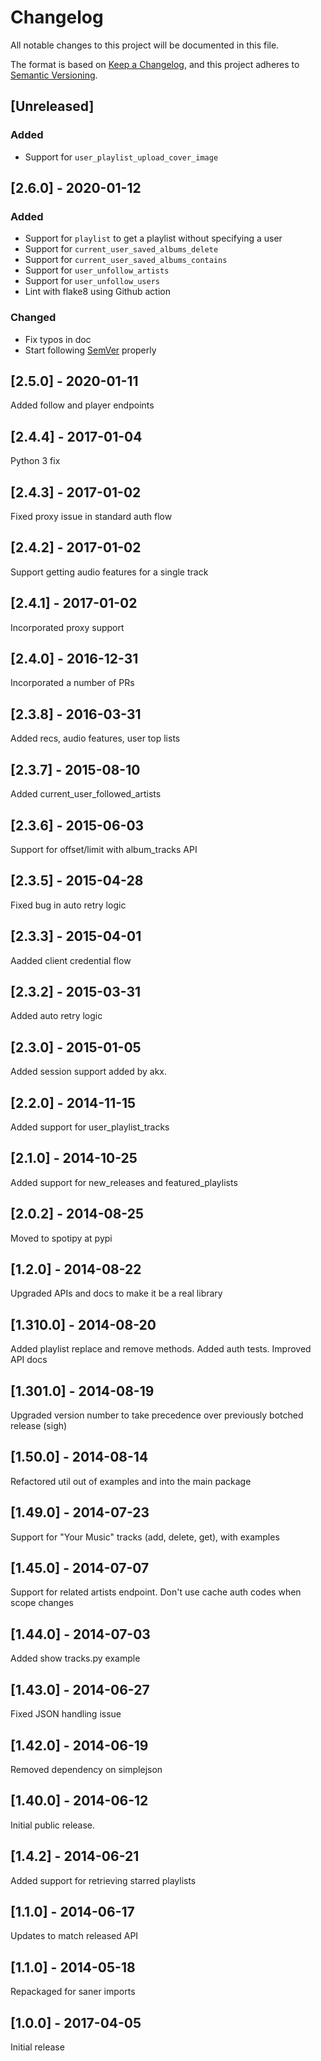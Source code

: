 # Changelog
All notable changes to this project will be documented in this file.

The format is based on [Keep a Changelog](https://keepachangelog.com/en/1.0.0/),
and this project adheres to [Semantic Versioning](https://semver.org/spec/v2.0.0.html).

## [Unreleased]

### Added
 
 - Support for `user_playlist_upload_cover_image`

## [2.6.0] - 2020-01-12

### Added
 - Support for `playlist` to get a playlist without specifying a user
 - Support for `current_user_saved_albums_delete`
 - Support for `current_user_saved_albums_contains`
 - Support for `user_unfollow_artists`
 - Support for `user_unfollow_users`
 - Lint with flake8 using Github action

### Changed
 - Fix typos in doc
 - Start following [SemVer](https://semver.org) properly

## [2.5.0] - 2020-01-11
Added follow and player endpoints

## [2.4.4] - 2017-01-04
Python 3 fix

## [2.4.3] - 2017-01-02
Fixed proxy issue in standard auth flow

## [2.4.2] - 2017-01-02
Support getting audio features for a single track

## [2.4.1] - 2017-01-02
Incorporated proxy support

## [2.4.0] - 2016-12-31
Incorporated a number of PRs

## [2.3.8] - 2016-03-31
Added recs, audio features, user top lists

## [2.3.7] - 2015-08-10
Added current_user_followed_artists

## [2.3.6] - 2015-06-03
Support for offset/limit with album_tracks API

## [2.3.5] - 2015-04-28
Fixed bug in auto retry logic

## [2.3.3] - 2015-04-01
Aadded client credential flow

## [2.3.2] - 2015-03-31
Added auto retry logic

## [2.3.0] - 2015-01-05
Added session support added by akx.

## [2.2.0] - 2014-11-15
Added support for user_playlist_tracks

## [2.1.0] - 2014-10-25
Added support for new_releases and featured_playlists

## [2.0.2] - 2014-08-25
Moved to spotipy at pypi

## [1.2.0] - 2014-08-22
Upgraded APIs and docs to make it be a real library

## [1.310.0] - 2014-08-20
Added playlist replace and remove methods. Added auth tests. Improved API docs

## [1.301.0] - 2014-08-19
Upgraded version number to take precedence over previously botched release (sigh)

## [1.50.0] - 2014-08-14
Refactored util out of examples and into the main package

## [1.49.0] - 2014-07-23
Support for "Your Music" tracks (add, delete, get), with examples

## [1.45.0] - 2014-07-07
Support for related artists endpoint. Don't use cache auth codes when scope changes

## [1.44.0] - 2014-07-03
Added show tracks.py example

## [1.43.0] - 2014-06-27
Fixed JSON handling issue

## [1.42.0] - 2014-06-19
Removed dependency on simplejson

## [1.40.0] - 2014-06-12
Initial public release.

## [1.4.2] - 2014-06-21
Added support for retrieving starred playlists

## [1.1.0] - 2014-06-17
Updates to match released API

## [1.1.0] - 2014-05-18
Repackaged for saner imports

## [1.0.0] - 2017-04-05
Initial release
